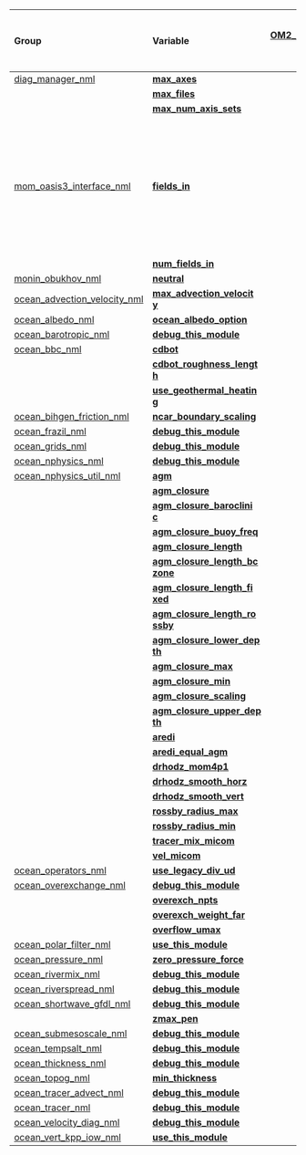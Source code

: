 | Group                 | Variable                  | [ACCESS-OM2_01deg_jra55v13_ryf9091/<br>ocean/<br>input.nml](https://github.com/COSIMA/01deg_jra55_ryf/blob/8e47ebb08e4360c16367e87b298dd653c098480b/ocean/input.nml) | [ACCESS-OM2_release-01deg_jra55_ryf/<br>ocean/<br>input.nml](https://github.com/ACCESS-NRI/access-om2-configs/blob/83885a45017b3a34ea4fad15d155449c7217ad70/ocean/input.nml) |
| :-------------------- | :------------------------ | --------------: | --------------: |
| [diag_manager_nml     ](https://github.com/mom-ocean/MOM5/search?q=diag_manager_nml) | [**max_axes**             ](https://github.com/mom-ocean/MOM5/search?q=max_axes) |                 |             400 |
|                       | [**max_files**            ](https://github.com/mom-ocean/MOM5/search?q=max_files) |                 |             200 |
|                       | [**max_num_axis_sets**    ](https://github.com/mom-ocean/MOM5/search?q=max_num_axis_sets) |                 |             200 |
| [mom_oasis3_interface_nml](https://github.com/mom-ocean/MOM5/search?q=mom_oasis3_interface_nml) | [**fields_in**            ](https://github.com/mom-ocean/MOM5/search?q=fields_in) | ['u_flux', 'v_f<br>lux', 'lprec', <br>'fprec', 'salt_<br>flx', 'mh_flux'<br>, 'sw_flux', 'q<br>_flux', 't_flux<br>', 'lw_flux', '<br>runof', 'p', 'a<br>ice', 'wfimelt'<br>, 'wfiform'] | ['u_flux', 'v_f<br>lux', 'lprec', <br>'fprec', 'salt_<br>flx', 'mh_flux'<br>, 'sw_flux', 'q<br>_flux', 't_flux<br>', 'lw_flux', '<br>runof', 'p', 'a<br>ice', 'wfimelt'<br>, 'wfiform', 'l<br>icefw', 'liceht<br>'] |
|                       | [**num_fields_in**        ](https://github.com/mom-ocean/MOM5/search?q=num_fields_in) |              15 |              17 |
| [monin_obukhov_nml    ](https://github.com/mom-ocean/MOM5/search?q=monin_obukhov_nml) | [**neutral**              ](https://github.com/mom-ocean/MOM5/search?q=neutral) |            True |                 |
| [ocean_advection_velocity_nml](https://github.com/mom-ocean/MOM5/search?q=ocean_advection_velocity_nml) | [**max_advection_velocit<br>y**](https://github.com/mom-ocean/MOM5/search?q=max_advection_velocity) |        0.2 |             0.3 |
| [ocean_albedo_nml     ](https://github.com/mom-ocean/MOM5/search?q=ocean_albedo_nml) | [**ocean_albedo_option**  ](https://github.com/mom-ocean/MOM5/search?q=ocean_albedo_option) |               2 |                 |
| [ocean_barotropic_nml ](https://github.com/mom-ocean/MOM5/search?q=ocean_barotropic_nml) | [**debug_this_module**    ](https://github.com/mom-ocean/MOM5/search?q=debug_this_module) |           False |                 |
| [ocean_bbc_nml        ](https://github.com/mom-ocean/MOM5/search?q=ocean_bbc_nml) | [**cdbot**                ](https://github.com/mom-ocean/MOM5/search?q=cdbot) |           0.001 |                 |
|                       | [**cdbot_roughness_lengt<br>h**](https://github.com/mom-ocean/MOM5/search?q=cdbot_roughness_length) |      False |                 |
|                       | [**use_geothermal_heatin<br>g**](https://github.com/mom-ocean/MOM5/search?q=use_geothermal_heating) |      False |                 |
| [ocean_bihgen_friction_nml](https://github.com/mom-ocean/MOM5/search?q=ocean_bihgen_friction_nml) | [**ncar_boundary_scaling**](https://github.com/mom-ocean/MOM5/search?q=ncar_boundary_scaling) |            True |           False |
| [ocean_frazil_nml     ](https://github.com/mom-ocean/MOM5/search?q=ocean_frazil_nml) | [**debug_this_module**    ](https://github.com/mom-ocean/MOM5/search?q=debug_this_module) |           False |                 |
| [ocean_grids_nml      ](https://github.com/mom-ocean/MOM5/search?q=ocean_grids_nml) | [**debug_this_module**    ](https://github.com/mom-ocean/MOM5/search?q=debug_this_module) |           False |                 |
| [ocean_nphysics_nml   ](https://github.com/mom-ocean/MOM5/search?q=ocean_nphysics_nml) | [**debug_this_module**    ](https://github.com/mom-ocean/MOM5/search?q=debug_this_module) |           False |                 |
| [ocean_nphysics_util_nml](https://github.com/mom-ocean/MOM5/search?q=ocean_nphysics_util_nml) | [**agm**                  ](https://github.com/mom-ocean/MOM5/search?q=agm) |           100.0 |                 |
|                       | [**agm_closure**          ](https://github.com/mom-ocean/MOM5/search?q=agm_closure) |            True |                 |
|                       | [**agm_closure_baroclini<br>c**](https://github.com/mom-ocean/MOM5/search?q=agm_closure_baroclinic) |       True |                 |
|                       | [**agm_closure_buoy_freq**](https://github.com/mom-ocean/MOM5/search?q=agm_closure_buoy_freq) |           0.004 |                 |
|                       | [**agm_closure_length**   ](https://github.com/mom-ocean/MOM5/search?q=agm_closure_length) |         50000.0 |                 |
|                       | [**agm_closure_length_bc<br>zone**](https://github.com/mom-ocean/MOM5/search?q=agm_closure_length_bczone) |   False |                 |
|                       | [**agm_closure_length_fi<br>xed**](https://github.com/mom-ocean/MOM5/search?q=agm_closure_length_fixed) |    False |                 |
|                       | [**agm_closure_length_ro<br>ssby**](https://github.com/mom-ocean/MOM5/search?q=agm_closure_length_rossby) |   False |                 |
|                       | [**agm_closure_lower_dep<br>th**](https://github.com/mom-ocean/MOM5/search?q=agm_closure_lower_depth) |    2000.0 |                 |
|                       | [**agm_closure_max**      ](https://github.com/mom-ocean/MOM5/search?q=agm_closure_max) |           600.0 |                 |
|                       | [**agm_closure_min**      ](https://github.com/mom-ocean/MOM5/search?q=agm_closure_min) |           100.0 |                 |
|                       | [**agm_closure_scaling**  ](https://github.com/mom-ocean/MOM5/search?q=agm_closure_scaling) |            0.07 |                 |
|                       | [**agm_closure_upper_dep<br>th**](https://github.com/mom-ocean/MOM5/search?q=agm_closure_upper_depth) |     100.0 |                 |
|                       | [**aredi**                ](https://github.com/mom-ocean/MOM5/search?q=aredi) |           600.0 |                 |
|                       | [**aredi_equal_agm**      ](https://github.com/mom-ocean/MOM5/search?q=aredi_equal_agm) |           False |                 |
|                       | [**drhodz_mom4p1**        ](https://github.com/mom-ocean/MOM5/search?q=drhodz_mom4p1) |           False |                 |
|                       | [**drhodz_smooth_horz**   ](https://github.com/mom-ocean/MOM5/search?q=drhodz_smooth_horz) |           False |                 |
|                       | [**drhodz_smooth_vert**   ](https://github.com/mom-ocean/MOM5/search?q=drhodz_smooth_vert) |           False |                 |
|                       | [**rossby_radius_max**    ](https://github.com/mom-ocean/MOM5/search?q=rossby_radius_max) |        100000.0 |                 |
|                       | [**rossby_radius_min**    ](https://github.com/mom-ocean/MOM5/search?q=rossby_radius_min) |         15000.0 |                 |
|                       | [**tracer_mix_micom**     ](https://github.com/mom-ocean/MOM5/search?q=tracer_mix_micom) |           False |                 |
|                       | [**vel_micom**            ](https://github.com/mom-ocean/MOM5/search?q=vel_micom) |             0.0 |                 |
| [ocean_operators_nml  ](https://github.com/mom-ocean/MOM5/search?q=ocean_operators_nml) | [**use_legacy_div_ud**    ](https://github.com/mom-ocean/MOM5/search?q=use_legacy_div_ud) |           False |                 |
| [ocean_overexchange_nml](https://github.com/mom-ocean/MOM5/search?q=ocean_overexchange_nml) | [**debug_this_module**    ](https://github.com/mom-ocean/MOM5/search?q=debug_this_module) |           False |                 |
|                       | [**overexch_npts**        ](https://github.com/mom-ocean/MOM5/search?q=overexch_npts) |               4 |                 |
|                       | [**overexch_weight_far**  ](https://github.com/mom-ocean/MOM5/search?q=overexch_weight_far) |           False |                 |
|                       | [**overflow_umax**        ](https://github.com/mom-ocean/MOM5/search?q=overflow_umax) |             5.0 |                 |
| [ocean_polar_filter_nml](https://github.com/mom-ocean/MOM5/search?q=ocean_polar_filter_nml) | [**use_this_module**      ](https://github.com/mom-ocean/MOM5/search?q=use_this_module) |           False |                 |
| [ocean_pressure_nml   ](https://github.com/mom-ocean/MOM5/search?q=ocean_pressure_nml) | [**zero_pressure_force**  ](https://github.com/mom-ocean/MOM5/search?q=zero_pressure_force) |           False |                 |
| [ocean_rivermix_nml   ](https://github.com/mom-ocean/MOM5/search?q=ocean_rivermix_nml) | [**debug_this_module**    ](https://github.com/mom-ocean/MOM5/search?q=debug_this_module) |           False |                 |
| [ocean_riverspread_nml](https://github.com/mom-ocean/MOM5/search?q=ocean_riverspread_nml) | [**debug_this_module**    ](https://github.com/mom-ocean/MOM5/search?q=debug_this_module) |           False |                 |
| [ocean_shortwave_gfdl_nml](https://github.com/mom-ocean/MOM5/search?q=ocean_shortwave_gfdl_nml) | [**debug_this_module**    ](https://github.com/mom-ocean/MOM5/search?q=debug_this_module) |           False |                 |
|                       | [**zmax_pen**             ](https://github.com/mom-ocean/MOM5/search?q=zmax_pen) |           300.0 |       1000000.0 |
| [ocean_submesoscale_nml](https://github.com/mom-ocean/MOM5/search?q=ocean_submesoscale_nml) | [**debug_this_module**    ](https://github.com/mom-ocean/MOM5/search?q=debug_this_module) |           False |                 |
| [ocean_tempsalt_nml   ](https://github.com/mom-ocean/MOM5/search?q=ocean_tempsalt_nml) | [**debug_this_module**    ](https://github.com/mom-ocean/MOM5/search?q=debug_this_module) |           False |                 |
| [ocean_thickness_nml  ](https://github.com/mom-ocean/MOM5/search?q=ocean_thickness_nml) | [**debug_this_module**    ](https://github.com/mom-ocean/MOM5/search?q=debug_this_module) |           False |                 |
| [ocean_topog_nml      ](https://github.com/mom-ocean/MOM5/search?q=ocean_topog_nml) | [**min_thickness**        ](https://github.com/mom-ocean/MOM5/search?q=min_thickness) |                 |           0.001 |
| [ocean_tracer_advect_nml](https://github.com/mom-ocean/MOM5/search?q=ocean_tracer_advect_nml) | [**debug_this_module**    ](https://github.com/mom-ocean/MOM5/search?q=debug_this_module) |           False |                 |
| [ocean_tracer_nml     ](https://github.com/mom-ocean/MOM5/search?q=ocean_tracer_nml) | [**debug_this_module**    ](https://github.com/mom-ocean/MOM5/search?q=debug_this_module) |           False |                 |
| [ocean_velocity_diag_nml](https://github.com/mom-ocean/MOM5/search?q=ocean_velocity_diag_nml) | [**debug_this_module**    ](https://github.com/mom-ocean/MOM5/search?q=debug_this_module) |           False |                 |
| [ocean_vert_kpp_iow_nml](https://github.com/mom-ocean/MOM5/search?q=ocean_vert_kpp_iow_nml) | [**use_this_module**      ](https://github.com/mom-ocean/MOM5/search?q=use_this_module) |           False |                 |
